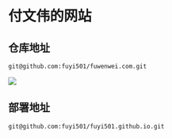 # 付文伟的网站

## 仓库地址

```sh
git@github.com:fuyi501/fuwenwei.com.git
```

![](http://img.fuwenwei.com/blog/20210603181514.png)

## 部署地址

```sh
git@github.com:fuyi501/fuyi501.github.io.git
```
